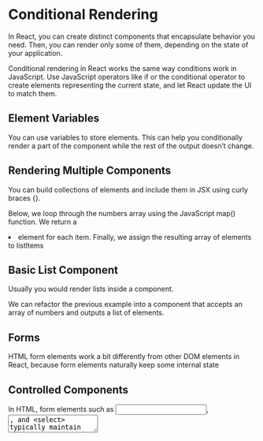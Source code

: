 # Conditional Rendering
 In React, you can create distinct components that encapsulate behavior you need. Then, you can render only some of them, depending on the state of your application.

 Conditional rendering in React works the same way conditions work in JavaScript. Use JavaScript operators like if or the conditional operator to create elements representing the current state, and let React update the UI to match them.

## Element Variables
 You can use variables to store elements. This can help you conditionally render a part of the component while the rest of the output doesn’t change.

## Rendering Multiple Components
 You can build collections of elements and include them in JSX using curly braces {}.

 Below, we loop through the numbers array using the JavaScript map() function. We return a <li> element for each item. Finally, we assign the resulting array of elements to listItems

## Basic List Component
 Usually you would render lists inside a component.

 We can refactor the previous example into a component that accepts an array of numbers and outputs a list of elements.

## Forms
 HTML form elements work a bit differently from other DOM elements in React, because form elements naturally keep some internal state

## Controlled Components
 In HTML, form elements such as <input>, <textarea>, and <select> typically maintain their own state and update it based on user input. In React, mutable state is typically kept in the state property of components, and only updated with setState().

 We can combine the two by making the React state be the “single source of truth”. Then the React component that renders a form also controls what happens in that form on subsequent user input. An input form element whose value is controlled by React in this way is called a “controlled component”.